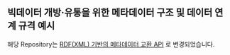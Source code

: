 ## 빅데이터 개방‧유통을 위한 메타데이터 구조 및 데이터 연계 규격 예시
해당 Repository는 [RDF(XML) 기반의 메타데이터 교환 API](https://github.com/iskim1018/bigdata-metadata-api) 로 변경되었습니다.
